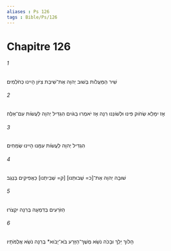 ```yaml
---
aliases : Ps 126
tags : Bible/Ps/126
---
```


# Chapitre 126

###### 1
שִׁיר הַמַּעֲלֹות בְּשׁוּב יְהוָה אֶת־שִׁיבַת צִיֹּון הָיִינוּ כְּחֹלְמִים׃
###### 2
אָז יִמָּלֵא שְׂחֹוק פִּינוּ וּלְשֹׁונֵנוּ רִנָּה אָז יֹאמְרוּ בַגֹּויִם הִגְדִּיל יְהוָה לַעֲשֹׂות עִם־אֵלֶּה׃
###### 3
הִגְדִּיל יְהוָה לַעֲשֹׂות עִמָּנוּ הָיִינוּ שְׂמֵחִים׃
###### 4
שׁוּבָה יְהוָה אֶת־[כ= שְׁבוּתֵנוּ] [ק= שְׁבִיתֵנוּ] כַּאֲפִיקִים בַּנֶּגֶב׃
###### 5
הַזֹּרְעִים בְּדִמְעָה בְּרִנָּה יִקְצֹרוּ׃
###### 6
הָלֹוךְ יֵלֵךְ וּבָכֹה נֹשֵׂא מֶשֶׁךְ־הַזָּרַע בֹּא־יָבֹוא* בְרִנָּה נֹשֵׂא אֲלֻמֹּתָיו׃
